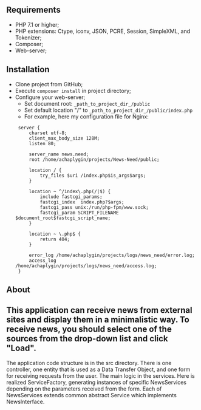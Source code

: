 Requirements
---  
* PHP 7.1 or higher;
* PHP extensions: Ctype, iconv, JSON, PCRE, Session, SimpleXML, and Tokenizer;
* Composer;
* Web-server;

 Installation
 ---
 * Clone project from GitHub;
 * Execute `composer install` in project directory;
 * Configure your web-server;
   * Set document root: `_path_to_project_dir_/public`
   * Set default location "/" to `_path_to_project_dir_/public/index.php`
   * For example, here my configuration file for Nginx:
   ```smartyconfig
    server {
        charset utf-8;
        client_max_body_size 128M;
        listen 80;
    
        server_name news.need;
        root /home/achaplygin/projects/News-Need/public;
    
        location / {
            try_files $uri /index.php$is_args$args;
        }
    
        location ~ ^/index\.php(/|$) {
            include fastcgi_params;
            fastcgi_index  index.php?$args;
            fastcgi_pass unix:/run/php-fpm/www.sock;
            fastcgi_param SCRIPT_FILENAME $document_root$fastcgi_script_name;
        }
    
        location ~ \.php$ {
            return 404;
        }
    
        error_log /home/achaplygin/projects/logs/news_need/error.log;
        access_log /home/achaplygin/projects/logs/news_need/access.log;
    }
    ```
 About
 ---
This application can receive news from external sites and display them in a minimalistic way.
To receive news, you should select one of the sources from the drop-down list and click "Load".
---

The application code structure is in the src directory.
There is one controller, one entity that is used as a Data Transfer Object, and one form for receiving requests from the user.
The main logic in the services. Here is realized ServiceFactory, generating instances of specific NewsServices depending on the parameters received from the form.
Each of NewsServices extends common abstract Service which implements NewsInterface. 
